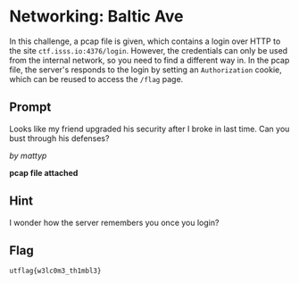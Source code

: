 # Networking: Baltic Ave
In this challenge, a pcap file is given, which contains a login over HTTP 
to the site `ctf.isss.io:4376/login`. However, the credentials can only be used 
from the internal network, so you need to find a different way in. In the pcap 
file, the server's responds to the login by setting an `Authorization` cookie, 
which can be reused to access the `/flag` page.

## Prompt
Looks like my friend upgraded his security after I broke in last time. 
Can you bust through his defenses?

_by mattyp_

**pcap file attached**

## Hint
I wonder how the server remembers you once you login?

## Flag
`utflag{w3lc0m3_th1mbl3}`
